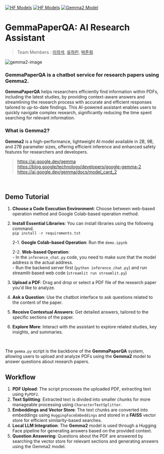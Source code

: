 <!--- BADGES: START --->
[![HF Models](https://img.shields.io/badge/%F0%9F%A4%97-gemma2_2b-yellow)](https://huggingface.co/google/gemma-2-2b-it) [![HF Models](https://img.shields.io/badge/%F0%9F%A4%97-gemma2_2b_it_finetuned_paperqa-yellow)](https://huggingface.co/halyn/gemma2-2b-it-finetuned-paperqa) [![Gemma2 Model](https://img.shields.io/badge/💻-Try%20Gemma2_%20Demo-blue)](https://huggingface.co/spaces/junipark/gemma_paper_qa)
<!--- BADGES: END --->
# GemmaPaperQA: AI Research Assistant
> Team Members : [이의석](https://github.com/Ui-Seok), [유하린](https://github.com/halynyu), [박준희](https://github.com/juni5184)
> 
![gemma2-image](image/gemma2.png)


### **GemmaPaperQA is a chatbot service for research papers using Gemma2**.  
**GemmaPaperQA** helps researchers efficiently find information within PDFs, including the latest studies, by providing context-aware answers and streamlining the research process with accurate and efficient responses tailored to up-to-date findings. This AI-powered assistant enables users to quickly navigate complex research, significantly reducing the time spent searching for relevant information.

### What is Gemma2?
**Gemma2** is a high-performance, lightweight AI model available in 2B, 9B, and 27B parameter sizes, offering efficient inference and enhanced safety features for researchers and developers.
>https://ai.google.dev/gemma  
https://blog.google/technology/developers/google-gemma-2  
https://ai.google.dev/gemma/docs/model_card_2  

<br>

## Demo Tutorial

1.  **Choose a Code Execution Environment**: Choose between web-based operation method and Google Colab-based operation method.
2.  **Install Essential Libraries**: You can install libraries using the following command.  
   `pip install -r requirements.txt` 

    2-1.  **Google Colab-based Operation**: Run the `demo.ipynb`

    2-2.  **Web-based Operation**:  
        - In the `inference_chat.py` code, you need to make sure that the model address is the actual address.  
        - Run the backend server first (`python inference_chat.py`) and run streamlit-based web code (`streamlit run streamlit.py`)  

4.  **Upload a PDF**: Drag and drop or select a PDF file of the research paper you'd like to analyze.
5.  **Ask a Question**: Use the chatbot interface to ask questions related to the content of the paper.
6.  **Receive Contextual Answers**: Get detailed answers, tailored to the specific sections of the paper.
7.  **Explore More**: Interact with the assistant to explore related studies, key insights, and summaries.  
<br>

The `gemma.py` script is the backbone of the **GemmaPaperQA** system, allowing users to upload and analyze PDFs using the **Gemma2** model to answer questions about research papers.

## Workflow

1.  **PDF Upload**: The script processes the uploaded PDF, extracting text using `PyPDF2`.
2.  **Text Splitting**: Extracted text is divided into smaller chunks for more manageable processing using `CharacterTextSplitter`.
3.  **Embeddings and Vector Store**: The text chunks are converted into embeddings using `HuggingFaceEmbeddings` and stored in a **FAISS** vector store for efficient similarity-based searches.
4.  **Local LLM Integration**: The **Gemma2** model is used through a Hugging Face pipeline for generating answers based on the provided context.
5.  **Question Answering**: Questions about the PDF are answered by searching the vector store for relevant sections and generating answers using the Gemma2 model.
